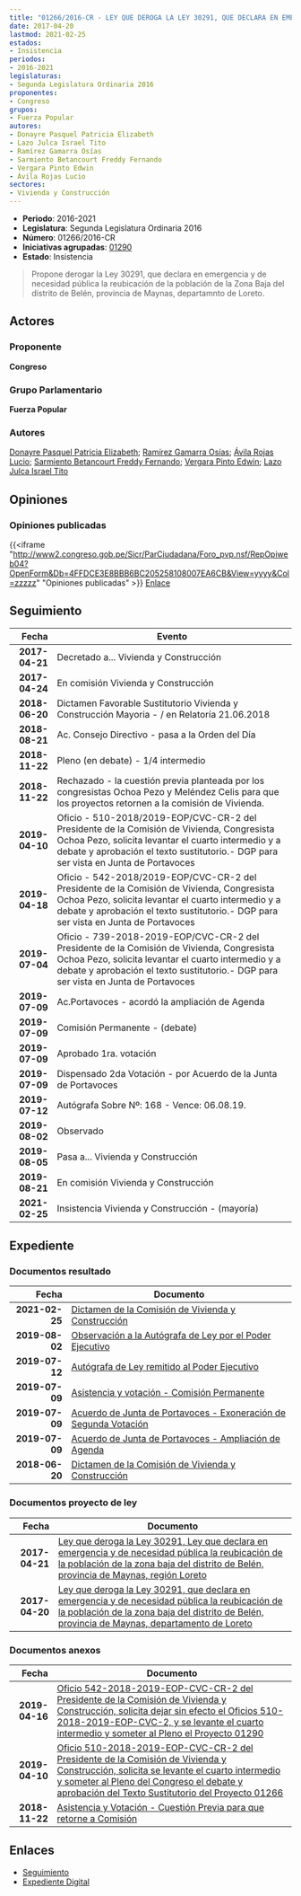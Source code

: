 ```yaml
---
title: "01266/2016-CR - LEY QUE DEROGA LA LEY 30291, QUE DECLARA EN EMERGENCIA Y DE NECESIDAD PÚBLICA LA REUBICACIÓN DE LA POBLACIÓN DE LA ZONA BAJA DEL DISTRITO DE BELÉN, PROVINCIA DE MAYNAS, DEPARTAMNTO DE LORETO"
date: 2017-04-20
lastmod: 2021-02-25
estados:
- Insistencia
periodos:
- 2016-2021
legislaturas:
- Segunda Legislatura Ordinaria 2016
proponentes:
- Congreso
grupos:
- Fuerza Popular
autores:
- Donayre Pasquel Patricia Elizabeth
- Lazo Julca Israel Tito
- Ramírez Gamarra Osías
- Sarmiento Betancourt Freddy Fernando
- Vergara Pinto Edwin
- Ávila Rojas Lucio
sectores:
- Vivienda y Construcción
---
```

- **Periodo**: 2016-2021
- **Legislatura**: Segunda Legislatura Ordinaria 2016
- **Número**: 01266/2016-CR
- **Iniciativas agrupadas**: [01290](../../01200/01290)
- **Estado**: Insistencia

> Propone derogar la Ley 30291, que declara en emergencia y de necesidad pública la reubicación de la población de la Zona Baja del distrito de Belén, provincia de Maynas, departamnto de Loreto.


## Actores

### Proponente

**Congreso**

### Grupo Parlamentario

**Fuerza Popular**

### Autores

[Donayre Pasquel Patricia Elizabeth](mailto:mailto:pdonayre@congreso.gob.pe); [Ramírez Gamarra Osías](mailto:mailto:oramirez@congreso.gob.pe); [Ávila Rojas Lucio](mailto:mailto:lavilar@congreso.gob.pe); [Sarmiento Betancourt Freddy Fernando](mailto:mailto:fsarmiento@congreso.gob.pe); [Vergara Pinto Edwin](mailto:mailto:evergara@congreso.gob.pe); [Lazo Julca Israel Tito](mailto:mailto:ilazo@congreso.gob.pe)

## Opiniones

### Opiniones publicadas

{{<iframe "http://www2.congreso.gob.pe/Sicr/ParCiudadana/Foro_pvp.nsf/RepOpiweb04?OpenForm&Db=4FFDCE3E8BBB6BC205258108007EA6CB&View=yyyy&Col=zzzzz" "Opiniones publicadas" >}}
[Enlace](http://www2.congreso.gob.pe/Sicr/ParCiudadana/Foro_pvp.nsf/RepOpiweb04?OpenForm&Db=4FFDCE3E8BBB6BC205258108007EA6CB&View=yyyy&Col=zzzzz)


## Seguimiento

| Fecha | Evento |
|------:|--------|
| **2017-04-21** | Decretado a... Vivienda y Construcción |
| **2017-04-24** | En comisión Vivienda y Construcción |
| **2018-06-20** | Dictamen Favorable Sustitutorio Vivienda y Construcción Mayoria - / en Relatoría 21.06.2018 |
| **2018-08-21** | Ac. Consejo Directivo - pasa a la Orden del Día |
| **2018-11-22** | Pleno (en debate) - 1/4 intermedio |
| **2018-11-22** | Rechazado - la cuestión previa planteada por los congresistas Ochoa Pezo y Meléndez Celis para que los proyectos retornen a la comisión de Vivienda. |
| **2019-04-10** | Oficio - 510-2018/2019-EOP/CVC-CR-2 del Presidente de la Comisión de Vivienda, Congresista Ochoa Pezo, solicita levantar el cuarto intermedio y a debate y aprobación el texto sustitutorio.- DGP para ser vista en Junta de Portavoces |
| **2019-04-18** | Oficio - 542-2018/2019-EOP/CVC-CR-2 del Presidente de la Comisión de Vivienda, Congresista Ochoa Pezo, solicita levantar el cuarto intermedio y a debate y aprobación el texto sustitutorio.- DGP para ser vista en Junta de Portavoces |
| **2019-07-04** | Oficio - 739-2018-2019-EOP/CVC-CR-2 del Presidente de la Comisión de Vivienda, Congresista Ochoa Pezo, solicita levantar el cuarto intermedio y a debate y aprobación el texto sustitutorio.- DGP para ser vista en Junta de Portavoces |
| **2019-07-09** | Ac.Portavoces - acordó la ampliación de Agenda |
| **2019-07-09** | Comisión Permanente - (debate) |
| **2019-07-09** | Aprobado 1ra. votación |
| **2019-07-09** | Dispensado 2da Votación - por Acuerdo de la Junta de Portavoces |
| **2019-07-12** | Autógrafa Sobre Nº: 168 - Vence: 06.08.19. |
| **2019-08-02** | Observado |
| **2019-08-05** | Pasa a... Vivienda y Construcción |
| **2019-08-21** | En comisión Vivienda y Construcción |
| **2021-02-25** | Insistencia Vivienda y Construcción - (mayoría) |

## Expediente

### Documentos resultado

| Fecha | Documento |
|------:|-----------|
| **2021-02-25** | [Dictamen de la Comisión de Vivienda y Construcción](http://www.leyes.congreso.gob.pe/Documentos/2016_2021/Dictamenes/Proyectos_de_Ley/01266DC24MAY20210225.pdf) |
| **2019-08-02** | [Observación a la Autógrafa de Ley por el Poder Ejecutivo](http://www.leyes.congreso.gob.pe/Documentos/2016_2021/Observacion_a_la_Autografa/OBAU0126620190802.pdf) |
| **2019-07-12** | [Autógrafa de Ley remitido al Poder Ejecutivo](http://www.leyes.congreso.gob.pe/Documentos/2016_2021/Autografas/Ley_y_de_Resolucion_Legislativa/AU0126620190712.pdf) |
| **2019-07-09** | [Asistencia y votación - Comisión Permanente](http://www.leyes.congreso.gob.pe/Documentos/2016_2021/Asistencia_y_Votacion/Proyectos_de_Ley/AV0126620190709.pdf) |
| **2019-07-09** | [Acuerdo de Junta de Portavoces - Exoneración de Segunda Votación](http://www.leyes.congreso.gob.pe/Documentos/2016_2021/Acuerdos/Junta_Portavoces/AJP0126620190709-.pdf) |
| **2019-07-09** | [Acuerdo de Junta de Portavoces - Ampliación de Agenda](http://www.leyes.congreso.gob.pe/Documentos/2016_2021/Acuerdos/Junta_Portavoces/AJP0126620190709.pdf) |
| **2018-06-20** | [Dictamen de la Comisión de Vivienda y Construcción](http://www.leyes.congreso.gob.pe/Documentos/2016_2021/Dictamenes/Proyectos_de_Ley/01290DC24MAY20180620.pdf) |

### Documentos proyecto de ley

| Fecha | Documento |
|------:|-----------|
| **2017-04-21** | [Ley que deroga la Ley 30291, Ley que declara en emergencia y de necesidad pública la reubicación de la población de la zona baja del distrito de Belén, provincia de Maynas, región Loreto](http://www.leyes.congreso.gob.pe/Documentos/2016_2021/Proyectos_de_Ley_y_de_Resoluciones_Legislativas/PL0129020170421.pdf) |
| **2017-04-20** | [Ley que deroga la Ley 30291, que declara en emergencia y de necesidad pública la reubicación de la población de la zona baja del distrito de Belén, provincia de Maynas, departamento de Loreto](http://www.leyes.congreso.gob.pe/Documentos/2016_2021/Proyectos_de_Ley_y_de_Resoluciones_Legislativas/PL0126620170420..pdf) |

### Documentos anexos

| Fecha | Documento |
|------:|-----------|
| **2019-04-16** | [Oficio 542-2018-2019-EOP-CVC-CR-2 del Presidente de la Comisión de Vivienda y Construcción, solicita dejar sin efecto el Oficios 510-2018-2019-EOP-CVC-2, y se levante el cuarto intermedio y someter al Pleno el Proyecto 01290](http://www.leyes.congreso.gob.pe/Documentos/2016_2021/Oficios/Comisiones_Ordinarias/OFICIO-542-2018-2019-EOP-CVC-CR-2.pdf) |
| **2019-04-10** | [Oficio 510-2018-2019-EOP-CVC-CR-2 del Presidente de la Comisión de Vivienda y Construcción, solicita se levante el cuarto intermedio y someter al Pleno del Congreso el debate y aprobación del Texto Sustitutorio del Proyecto 01266](http://www.leyes.congreso.gob.pe/Documentos/2016_2021/Oficios/Congresistas/OFICIO-510-2018-2019-EOP-CVC-CR-2.pdf) |
| **2018-11-22** | [Asistencia y Votación - Cuestión Previa para que retorne a Comisión](http://www.leyes.congreso.gob.pe/Documentos/2016_2021/Asistencia_y_Votacion/Proyectos_de_Ley/AVCP0126620181122.pdf) |

## Enlaces

- [Seguimiento](http://www2.congreso.gob.pe/Sicr/TraDocEstProc/CLProLey2016.nsf/f7fff46988ca05b1052578e100829cc7/0be54583bb5ff96205258108007c83ed?OpenDocument)
- [Expediente Digital](http://www2.congreso.gob.pe/Sicr/TraDocEstProc/Expvirt_2011.nsf/visbusqptramdoc1621/01266?opendocument)

